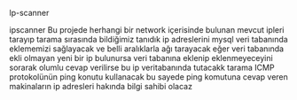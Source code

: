  lp-scanner


ipscanner Bu projede herhangi bir network içerisinde bulunan mevcut ipleri tarayıp tarama sırasında bildiğimiz tanıdık ip adreslerini mysql veri tabanında eklememizi sağlayacak ve belli aralıklarla ağı tarayacak eğer veri tabanında ekli olmayan yeni bir ip bulunursa veri tabanına eklenip eklenmeyeceyini sorarak olumlu cevap verilirse bu ip veritabanında tutacakk tarama ICMP protokolünün ping konutu kullanacak bu sayede ping komutuna cevap veren makinaların ip adresleri hakında bilgi sahibi olacaz









